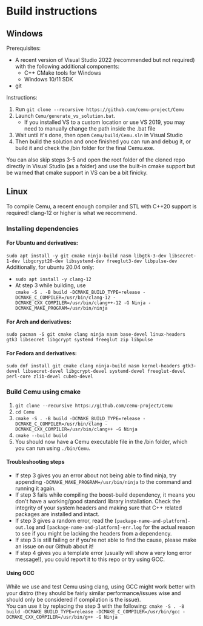 # Build instructions

## Windows

Prerequisites:
- A recent version of Visual Studio 2022 (recommended but not required) with the following additional components:
  - C++ CMake tools for Windows
  - Windows 10/11 SDK
- git

Instructions:

1. Run `git clone --recursive https://github.com/cemu-project/Cemu`
2. Launch `Cemu/generate_vs_solution.bat`.
    - If you installed VS to a custom location or use VS 2019, you may need to manually change the path inside the .bat file
3. Wait until it's done, then open `Cemu/build/Cemu.sln` in Visual Studio
4. Then build the solution and once finished you can run and debug it, or build it and check the /bin folder for the final Cemu.exe.

You can also skip steps 3-5 and open the root folder of the cloned repo directly in Visual Studio (as a folder) and use the built-in cmake support but be warned that cmake support in VS can be a bit finicky.

## Linux

To compile Cemu, a recent enough compiler and STL with C++20 support is required! clang-12 or higher is what we recommend.

### Installing dependencies

#### For Ubuntu and derivatives:
`sudo apt install -y git cmake ninja-build nasm libgtk-3-dev libsecret-1-dev libgcrypt20-dev libsystemd-dev freeglut3-dev libpulse-dev`  
Additionally, for ubuntu 20.04 only:
 - `sudo apt install -y clang-12`
 - At step 3 while building, use  
   `cmake -S . -B build -DCMAKE_BUILD_TYPE=release -DCMAKE_C_COMPILER=/usr/bin/clang-12 -DCMAKE_CXX_COMPILER=/usr/bin/clang++-12 -G Ninja -DCMAKE_MAKE_PROGRAM=/usr/bin/ninja`

#### For Arch and derivatives:
`sudo pacman -S git cmake clang ninja nasm base-devel linux-headers gtk3 libsecret libgcrypt systemd freeglut zip libpulse`

#### For Fedora and derivatives:
`sudo dnf install git cmake clang ninja-build nasm kernel-headers gtk3-devel libsecret-devel libgcrypt-devel systemd-devel freeglut-devel perl-core zlib-devel cubeb-devel`

### Build Cemu using cmake
1. `git clone --recursive https://github.com/cemu-project/Cemu`
2. `cd Cemu`
3. `cmake -S . -B build -DCMAKE_BUILD_TYPE=release -DCMAKE_C_COMPILER=/usr/bin/clang -DCMAKE_CXX_COMPILER=/usr/bin/clang++ -G Ninja`
4. `cmake --build build`
5. You should now have a Cemu executable file in the /bin folder, which you can run using `./bin/Cemu`.


#### Troubleshooting steps
 - If step 3 gives you an error about not being able to find ninja, try appending `-DCMAKE_MAKE_PROGRAM=/usr/bin/ninja` to the command and running it again.
 - If step 3 fails while compiling the boost-build dependency, it means you don't have a working/good standard library installation. Check the integrity of your system headers and making sure that C++ related packages are installed and intact.
 - If step 3 gives a random error, read the `[package-name-and-platform]-out.log` and `[package-name-and-platform]-err.log` for the actual reason to see if you might be lacking the headers from a dependency.
 - If step 3 is still failing or if you're not able to find the cause, please make an issue on our Github about it!
 - If step 4 gives you a template error (usually will show a very long error message!), you could report it to this repo or try using GCC.

#### Using GCC
While we use and test Cemu using clang, using GCC might work better with your distro (they should be fairly similar performance/issues wise and should only be considered if compilation is the issue).  
You can use it by replacing the step 3 with the following:
`cmake -S . -B build -DCMAKE_BUILD_TYPE=release -DCMAKE_C_COMPILER=/usr/bin/gcc -DCMAKE_CXX_COMPILER=/usr/bin/g++ -G Ninja`
